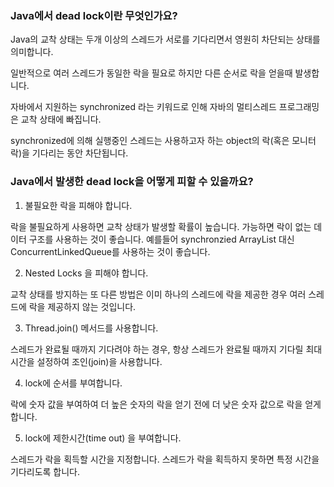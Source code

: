 ### Java에서 dead lock이란 무엇인가요?

Java의 교착 상태는 두개 이상의 스레드가 서로를 기다리면서 영원히 차단되는 상태를 의미합니다.

일반적으로 여러 스레드가 동일한 락을 필요로 하지만 다른 순서로 락을 얻을때 발생합니다.

자바에서 지원하는 synchronized 라는 키워드로 인해 자바의 멀티스레드 프로그래밍은 교착 상태에 빠집니다.

synchronized에 의해 실행중인 스레드는 사용하고자 하는 object의 락(혹은 모니터 락)을 기다리는 동안 차단됩니다.

### Java에서 발생한 dead lock을 어떻게 피할 수 있을까요?

1. 불필요한 락을 피해야 합니다.

락을 불필요하게 사용하면 교착 상태가 발생할 확률이 높습니다.
가능하면 락이 없는 데이터 구조를 사용하는 것이 좋습니다.
예를들어 synchronzied ArrayList 대신 ConcurrentLinkedQueue를 사용하는 것이 좋습니다.

2. Nested Locks 을 피해야 합니다.

교착 상태를 방지하는 또 다른 방법은 이미 하나의 스레드에 락을 제공한 경우 여러 스레드에 락을 제공하지 않는 것입니다.

3. Thread.join() 메서드를 사용합니다.

스레드가 완료될 때까지 기다려야 하는 경우, 항상 스레드가 완료될 때까지 기다릴 최대 시간을 설정하여 조인(join)을 사용합니다.

4. lock에 순서를 부여합니다.

락에 숫자 값을 부여하여 더 높은 숫자의 락을 얻기 전에 더 낮은 숫자 값으로 락을 얻게 합니다.

5. lock에 제한시간(time out) 을 부여합니다.

스레드가 락을 획득할 시간을 지정합니다. 스레드가 락을 획득하지 못하면 특정 시간을 기다리도록 합니다.